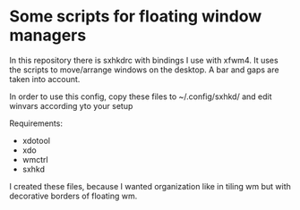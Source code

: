 # Some scripts for floating window managers

In this repository there is sxhkdrc with bindings I use with xfwm4. It uses the scripts to move/arrange windows on the desktop. A bar and gaps are taken into account.

In order to use this config, copy these files to ~/.config/sxhkd/ and edit winvars according yto your setup

Requirements:
- xdotool
- xdo
- wmctrl
- sxhkd

I created these files, because I wanted organization like in tiling wm but with decorative borders of floating wm.
